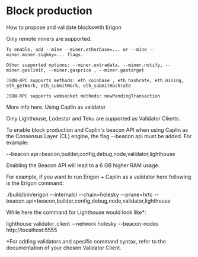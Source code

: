 # Block production

How to propose and validate blockswith Erigon

Only remote miners are supported.

    To enable, add --mine --miner.etherbase=... or --mine --miner.miner.sigkey=... flags.

    Other supported options: --miner.extradata, --miner.notify, --miner.gaslimit, --miner.gasprice , --miner.gastarget

    JSON-RPC supports methods: eth_coinbase , eth_hashrate, eth_mining, eth_getWork, eth_submitWork, eth_submitHashrate

    JSON-RPC supports websocket methods: newPendingTransaction

More info here.
Using Caplin as validator

Only Lighthouse, Lodestar and Teku are supported as Validator Clients.

To enable block production and Caplin's beacon API when using Caplin as the Consensus Layer (CL) engine, the flag --beacon.api must be added. For example:

--beacon.api=beacon,builder,config,debug,node,validator,lighthouse

Enabling the Beacon API will lead to a 6 GB higher RAM usage.

For example, if you want to run Erigon + Caplin as a validator here following is the Erigon command:

./build/bin/erigon --internalcl --chain=holesky --prune=hrtc --beacon.api=beacon,builder,config,debug,node,validator,lighthouse

While here the command for Lighthouse would look like*:

lighthouse validator_client --network holesky --beacon-nodes http://localhost:5555

*For adding validators and specific command syntax, refer to the documentation of your chosen Validator Client.